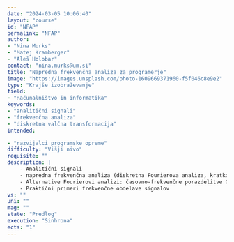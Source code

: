 ```yaml
---
date: "2024-03-05 10:06:40"
layout: "course"
id: "NFAP"
permalink: "NFAP"
author:
- "Nina Murks"
- "Matej Kramberger"
- "Aleš Holobar"
contact: "nina.murks@um.si"
title: "Napredna frekvenčna analiza za programerje"
image: "https://images.unsplash.com/photo-1609669371960-f5f046c8e9e2"
type: "Krajše izobraževanje"
field:
- "Računalništvo in informatika"
keywords:
- "analitični signali"
- "frekvenčna analiza"
- "diskretna valčna transformacija"
intended:

- "razvijalci programske opreme"
difficulty: "Višji nivo"
requisite: ""
description: |
    - Analitični signali
    - napredna frekvenčna analiza (diskretna Fourierova analiza, kratkočasovna Fourierova analiza, okenske funkcije,  Welchova metoda),  
    - Alternative Fourierovi analizi: časovno-frekvenčne porazdelitve Cohenovega razreda in diskretna valčna transformacija... 
    - Praktični primeri frekvenčne obdelave signalov
vs: ""
uni: ""
mag: ""
state: "Predlog"
execution: "Sinhrona"
ects: "1"
---
```


